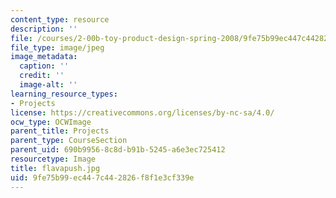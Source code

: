 ```yaml
---
content_type: resource
description: ''
file: /courses/2-00b-toy-product-design-spring-2008/9fe75b99ec447c442826f8f1e3cf339e_flavapush.jpg
file_type: image/jpeg
image_metadata:
  caption: ''
  credit: ''
  image-alt: ''
learning_resource_types:
- Projects
license: https://creativecommons.org/licenses/by-nc-sa/4.0/
ocw_type: OCWImage
parent_title: Projects
parent_type: CourseSection
parent_uid: 690b9956-8c8d-b91b-5245-a6e3ec725412
resourcetype: Image
title: flavapush.jpg
uid: 9fe75b99-ec44-7c44-2826-f8f1e3cf339e
---
```

